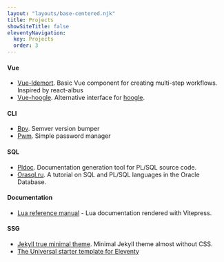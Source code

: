 ```yaml
---
layout: "layouts/base-centered.njk"
title: Projects
showSiteTitle: false
eleventyNavigation:
  key: Projects
  order: 3
---
```


#### Vue

- [Vue-ldemort](https://github.com/cyevgeniy/vue-ldemort). Basic Vue component for creating multi-step workflows. Inspired by react-albus
- [Vue-hoogle](https://vue-hoogle.netlify.app/). Alternative interface for [hoogle](https://hoogle.haskell.org/).

#### CLI

- [Bpv](https://github.com/cyevgeniy/bp). Semver version bumper
- [Pwm](https://github.com/cyevgeniy/pwm). Simple password manager

#### SQL

- [Pldoc](https://github.com/cyevgeniy/pldoc). Documentation generation tool for PL/SQL source code.
- [Orasql.ru](http://orasql.ru). A tutorial on SQL and PL/SQL languages in the Oracle Database.

#### Documentation

- [Lua reference manual](https://cyevgeniy.github.io/luadocs/) - Lua documentation rendered with Vitepress.

#### SSG

- [Jekyll true minimal theme](https://github.com/cyevgeniy/jekyll-true-minimal). Minimal Jekyll theme
  almost without CSS.
- [The Universal starter template for Eleventy](https://github.com/cyevgeniy/universal)
